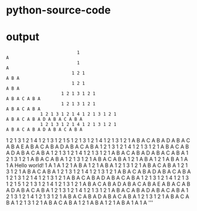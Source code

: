 # python-source-code
# output



                               1                                                             A
                               1                                                             A
                             1 2 1                                                         A B A
                             1 2 1                                                         A B A
                         1 2 1 3 1 2 1                                                 A B A C A B A
                         1 2 1 3 1 2 1                                                 A B A C A B A
                 1 2 1 3 1 2 1 4 1 2 1 3 1 2 1                                 A B A C A B A D A B A C A B A
                 1 2 1 3 1 2 1 4 1 2 1 3 1 2 1                                 A B A C A B A D A B A C A B A
 1 2 1 3 1 2 1 4 1 2 1 3 1 2 1 5 1 2 1 3 1 2 1 4 1 2 1 3 1 2 1 A B A C A B A D A B A C A B A E A B A C A B A D A B A C A B A
                 1 2 1 3 1 2 1 4 1 2 1 3 1 2 1                                 A B A C A B A D A B A C A B A
                 1 2 1 3 1 2 1 4 1 2 1 3 1 2 1                                 A B A C A B A D A B A C A B A
                         1 2 1 3 1 2 1                                                 A B A C A B A
                         1 2 1 3 1 2 1                                                 A B A C A B A
                             1 2 1                                                         A B A
                             1 2 1                                                         A B A
                               1                                                             A
                               1                                                             A
                                                        Hello world!
                               1                                                             A
                               1                                                             A
                             1 2 1                                                         A B A
                             1 2 1                                                         A B A
                         1 2 1 3 1 2 1                                                 A B A C A B A
                         1 2 1 3 1 2 1                                                 A B A C A B A
                 1 2 1 3 1 2 1 4 1 2 1 3 1 2 1                                 A B A C A B A D A B A C A B A
                 1 2 1 3 1 2 1 4 1 2 1 3 1 2 1                                 A B A C A B A D A B A C A B A
 1 2 1 3 1 2 1 4 1 2 1 3 1 2 1 5 1 2 1 3 1 2 1 4 1 2 1 3 1 2 1 A B A C A B A D A B A C A B A E A B A C A B A D A B A C A B A
                 1 2 1 3 1 2 1 4 1 2 1 3 1 2 1                                 A B A C A B A D A B A C A B A
                 1 2 1 3 1 2 1 4 1 2 1 3 1 2 1                                 A B A C A B A D A B A C A B A
                         1 2 1 3 1 2 1                                                 A B A C A B A
                         1 2 1 3 1 2 1                                                 A B A C A B A
                             1 2 1                                                         A B A
                             1 2 1                                                         A B A
                               1                                                             A
                               1                                                             A
'''                               
